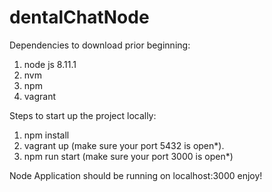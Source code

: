 
# dentalChatNode

Dependencies to download prior beginning: 
1. node js 8.11.1
2. nvm
3. npm
4. vagrant

Steps to start up the project locally:
1. npm install
2. vagrant up (make sure your port 5432 is open*).
3. npm run start (make sure your port 3000 is open*)

Node Application should be running on localhost:3000 enjoy!
